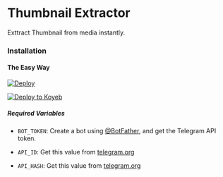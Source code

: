 # Thumbnail Extractor
Exttract Thumbnail from media instantly.
### Installation

#### The Easy Way

[![Deploy](https://www.herokucdn.com/deploy/button.svg)](https://heroku.com/deploy)


[![Deploy to Koyeb](https://www.koyeb.com/static/images/deploy/button.svg)](https://app.koyeb.com/deploy?type=git&repository=github.com/itsyogieu/Thumbnail-Extractor-Bot&branch=main&run_command=python3bot.py&name=thumbnailextractbot)

##### Required Variables

* `BOT_TOKEN`: Create a bot using [@BotFather](https://telegram.dog/BotFather), and get the Telegram API token.

* `API_ID`: Get this value from [telegram.org](https://my.telegram.org/apps)
* `API_HASH`: Get this value from [telegram.org](https://my.telegram.org/apps)
